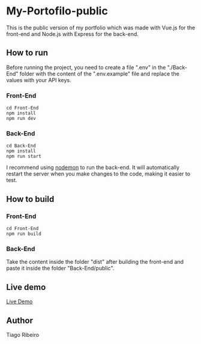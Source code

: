 # My-Portofilo-public

This is the public version of my portfolio which was made
with Vue.js for the front-end and Node.js with Express for the back-end.

## How to run

Before running the project, you need to create a file ".env" in the "./Back-End"
folder with the content of the ".env.example" file and replace the values with
your API keys.

### Front-End

```
cd Front-End
npm install
npm run dev
```

### Back-End

```
cd Back-End
npm install
npm run start
```

I recommend using [nodemon](https://www.npmjs.com/package/nodemon) to run the back-end. It will automatically restart the server when you make changes to the code, making it easier to test.

## How to build

### Front-End

```
cd Front-End
npm run build
```

### Back-End

Take the content inside the folder "dist"
after building the front-end and paste it
inside the folder "Back-End/public".

## Live demo

[Live Demo](https://tiagoribeiro.cyclic.app)

## Author

Tiago Ribeiro
